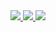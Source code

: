 <a href="https://6ffd-79-112-110-20.ngrok.io/alexcambose/0/link">
<img src="https://6ffd-79-112-110-20.ngrok.io/alexcambose/0"/>
  </a><a href="https://6ffd-79-112-110-20.ngrok.io/alexcambose/1/link">
<img src="https://6ffd-79-112-110-20.ngrok.io/alexcambose/1"/>
  </a><a href="https://6ffd-79-112-110-20.ngrok.io/alexcambose/2/link">
<img src="https://6ffd-79-112-110-20.ngrok.io/alexcambose/2"/>
  </a>
  
